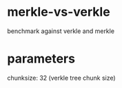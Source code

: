 # merkle-vs-verkle
benchmark against verkle and merkle 

# parameters
chunksize: 32 (verkle tree chunk size)
